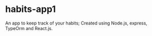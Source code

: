 # habits-app1

An app to keep track of your habits; 
Created using Node.js, express, TypeOrm and React.js.
